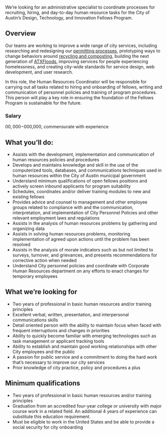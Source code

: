 We’re looking for an administrative specialist to coordinate processes for recruiting, hiring, and day-to-day human resource tasks for the City of Austin’s Design, Technology, and Innovation Fellows Program.

## Overview
Our teams are working to improve a wide range of city services, including researching and redesigning our [permitting processes](http://www.austintexas.gov/department/development-services), prototyping ways to change behaviors around [recycling and composting](http://www.austintexas.gov/department/austin-resource-recovery), building the next generation of [ATXFloods](https://www.atxfloods.com/), improving services for people experiencing homelessness, and creating city-wide standards for service design, web development, and user research.

In this role, the Human Resources Coordinator will be responsible for carrying out all tasks related to hiring and onboarding of fellows, writing and communication of personnel policies and training of program procedures. This person will play a key role in ensuring the foundation of the Fellows Program is sustainable for the future.

### Salary
$00,000-$000,000, commensurate with experience

## What you’ll do:
-   Assists with the development, implementation and communication of human resources policies and procedures    
-   Develops and maintains knowledge and skill in the use of the computerized tools, databases, and communications techniques used in human resources within the City of Austin municipal government    
-   Understand minimum qualifications of open fellows positions and actively screen inbound applicants for program suitability    
-   Schedules, coordinates and/or deliver training modules to new and existing fellows    
-   Provides advice and counsel to management and other employee groups related to compliance with and the communication, interpretation, and implementation of City Personnel Policies and other relevant employment laws and regulations    
-   Assists in the analysis of human resources problems by gathering and organizing data    
-   Assists in solving human resources problems, monitoring implementation of agreed upon actions until the problem has been resolved    
-   Assists in the analysis of morale indicators such as but not limited to surveys, turnover, and grievances, and presents recommendations for corrective action when needed    
-   Understand City personnel policies and coordinate with Corporate Human Resources department on any efforts to enact changes for temporary employees
    
## What we’re looking for
-   Two years of professional in basic human resources and/or training principles    
-   Excellent verbal, written, presentation, and interpersonal communications skills    
-   Detail oriented person with the ability to maintain focus when faced with frequent interruptions and changes in priorities    
-   Ability to quickly become familiar with emerging technologies such as task management or applicant tracking tools    
-   Ability to establish and maintain good working relationships with other City employees and the public    
-   A passion for public service and a commitment to doing the hard work that’s necessary to improve our city services    
-   Prior knowledge of city practice, policy and procedures a plus
    
## Minimum qualifications
-   Two years of professional in basic human resources and/or training principles    
-   Graduation from an accredited four-year college or university with major course work in a related field. An additional 4 years of experience can substitute this education requirement.    
-   Must be eligible to work in the United States and be able to provide a social security for city onboarding
